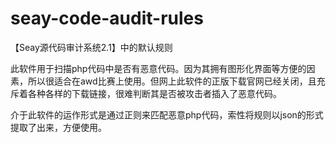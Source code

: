 # seay-code-audit-rules
【Seay源代码审计系统2.1】中的默认规则

此软件用于扫描php代码中是否有恶意代码。因为其拥有图形化界面等方便的因素，所以很适合在awd比赛上使用。但网上此软件的正版下载官网已经关闭，且充斥着各种各样的下载链接，很难判断其是否被攻击者插入了恶意代码。

介于此软件的运作形式是通过正则来匹配恶意php代码，索性将规则以json的形式提取了出来，方便使用。
